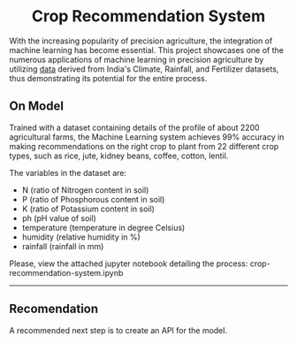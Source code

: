 <h1 align="center"> Crop Recommendation System</h1>

With the increasing popularity of precision agriculture, the integration of machine learning has become essential. This project showcases one of the numerous applications of machine learning in precision agriculture by utilizing [data](https://www.kaggle.com/datasets/atharvaingle/crop-recommendation-dataset) derived from India's Climate, Rainfall, and Fertilizer datasets, thus demonstrating its potential for the entire process.

## On Model
Trained with a dataset containing details of the profile of about 2200 agricultural farms, the Machine Learning system achieves 99% accuracy in making recommendations on the right crop to plant from 22 different crop types, such as rice, jute, kidney beans, coffee, cotton, lentil.

The variables in the dataset are:

* N (ratio of Nitrogen content in soil)
* P (ratio of Phosphorous content in soil)
* K (ratio of Potassium content in soil)
* ph (pH value of soil)
* temperature (temperature in degree Celsius)
* humidity (relative humidity in %)
* rainfall (rainfall in mm)

Please, view the attached jupyter notebook detailing the process: crop-recommendation-system.ipynb

***

## Recomendation
A recommended next step  is to create an API for the model.






